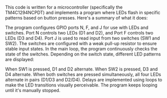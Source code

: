 This code is written for a microcontroller (specifically the TM4C1294NCPDT) and implements a program where LEDs flash in specific patterns based on button presses. Here's a summary of what it does:

The program configures GPIO ports N, F, and J for use with LEDs and switches. Port N controls two LEDs (D1 and D2), and Port F controls two LEDs (D3 and D4). Port J is used to read input from two switches (SW1 and SW2). The switches are configured with a weak pull-up resistor to ensure stable input states. In the main loop, the program continuously checks the state of the switches. Depending on the switch state, different LED patterns are displayed:

When SW1 is pressed, D1 and D2 alternate.
When SW2 is pressed, D3 and D4 alternate.
When both switches are pressed simultaneously, all four LEDs alternate in pairs (D1/D3 and D2/D4). Delays are implemented using loops to make the LED transitions visually perceivable. The program keeps looping until it's manually stopped.
